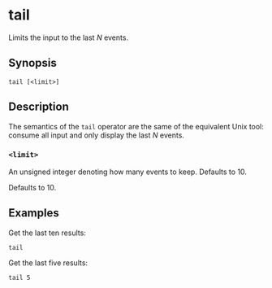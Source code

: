 # tail

Limits the input to the last *N* events.

## Synopsis

```
tail [<limit>]
```

## Description

The semantics of the `tail` operator are the same of the equivalent Unix tool:
consume all input and only display the last *N* events.

### `<limit>`

An unsigned integer denoting how many events to keep. Defaults to 10.

Defaults to 10.

## Examples

Get the last ten results:

```
tail
```

Get the last five results:

```
tail 5
```

